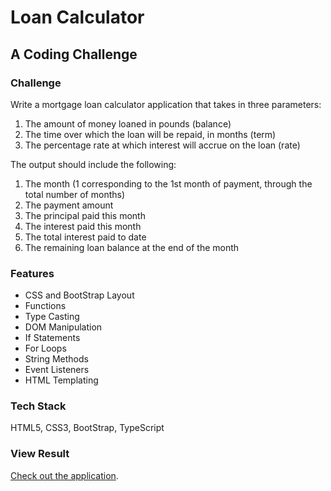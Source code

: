 # Loan Calculator

## A Coding Challenge

### Challenge

Write a mortgage loan calculator application that takes in three parameters:

1. The amount of money loaned in pounds (balance)
2. The time over which the loan will be repaid, in months (term)
3. The percentage rate at which interest will accrue on the loan (rate)

The output should include the following:

1. The month (1 corresponding to the 1st month of payment, through the total number of months)
2. The payment amount
3. The principal paid this month
4. The interest paid this month
5. The total interest paid to date
6. The remaining loan balance at the end of the month

### Features

- CSS and BootStrap Layout
- Functions
- Type Casting
- DOM Manipulation
- If Statements
- For Loops
- String Methods
- Event Listeners
- HTML Templating

### Tech Stack

HTML5, CSS3, BootStrap, TypeScript

### View Result

[Check out the application](https://rs-loan-calculator.netlify.app/).
